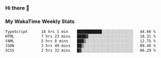 ### Hi there 👋

<!--
**royschrauwen/royschrauwen** is a ✨ _special_ ✨ repository because its `README.md` (this file) appears on your GitHub profile.

Here are some ideas to get you started:

- 🔭 I’m currently working on ...
- 🌱 I’m currently learning ...
- 👯 I’m looking to collaborate on ...
- 🤔 I’m looking for help with ...
- 💬 Ask me about ...
- 📫 How to reach me: ...
- 😄 Pronouns: ...
- ⚡ Fun fact: ...
-->


### My WakaTime Weekly Stats
<!--START_SECTION:waka-->

```txt
TypeScript      18 hrs 1 min    ███████████░░░░░░░░░░░░░░   44.66 %
HTML            7 hrs 23 mins   ████▓░░░░░░░░░░░░░░░░░░░░   18.31 %
YAML            5 hrs 8 mins    ███▒░░░░░░░░░░░░░░░░░░░░░   12.75 %
JSON            3 hrs 49 mins   ██▒░░░░░░░░░░░░░░░░░░░░░░   09.46 %
SCSS            2 hrs 32 mins   █▓░░░░░░░░░░░░░░░░░░░░░░░   06.29 %
```

<!--END_SECTION:waka-->
